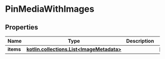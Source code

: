 
# PinMediaWithImages

## Properties
| Name | Type | Description | Notes |
| ------------ | ------------- | ------------- | ------------- |
| **items** | [**kotlin.collections.List&lt;ImageMetadata&gt;**](ImageMetadata.md) |  |  [optional] |



